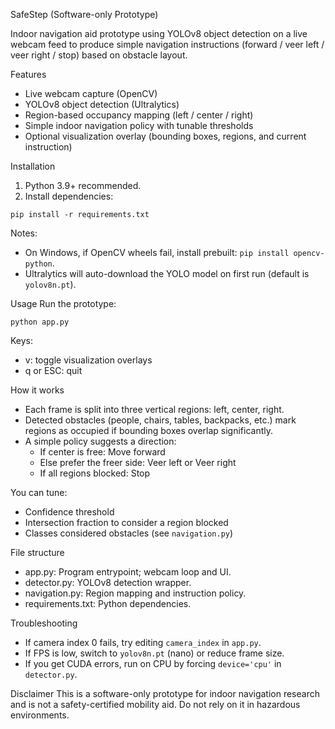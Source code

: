 SafeStep (Software-only Prototype)

Indoor navigation aid prototype using YOLOv8 object detection on a live webcam feed to produce simple navigation instructions (forward / veer left / veer right / stop) based on obstacle layout.

Features
- Live webcam capture (OpenCV)
- YOLOv8 object detection (Ultralytics)
- Region-based occupancy mapping (left / center / right)
- Simple indoor navigation policy with tunable thresholds
- Optional visualization overlay (bounding boxes, regions, and current instruction)

Installation
1) Python 3.9+ recommended.
2) Install dependencies:
```
pip install -r requirements.txt
```
Notes:
- On Windows, if OpenCV wheels fail, install prebuilt: `pip install opencv-python`.
- Ultralytics will auto-download the YOLO model on first run (default is `yolov8n.pt`).

Usage
Run the prototype:
```
python app.py
```
Keys:
- v: toggle visualization overlays
- q or ESC: quit

How it works
- Each frame is split into three vertical regions: left, center, right.
- Detected obstacles (people, chairs, tables, backpacks, etc.) mark regions as occupied if bounding boxes overlap significantly.
- A simple policy suggests a direction:
  - If center is free: Move forward
  - Else prefer the freer side: Veer left or Veer right
  - If all regions blocked: Stop

You can tune:
- Confidence threshold
- Intersection fraction to consider a region blocked
- Classes considered obstacles (see `navigation.py`)

File structure
- app.py: Program entrypoint; webcam loop and UI.
- detector.py: YOLOv8 detection wrapper.
- navigation.py: Region mapping and instruction policy.
- requirements.txt: Python dependencies.

Troubleshooting
- If camera index 0 fails, try editing `camera_index` in `app.py`.
- If FPS is low, switch to `yolov8n.pt` (nano) or reduce frame size.
- If you get CUDA errors, run on CPU by forcing `device='cpu'` in `detector.py`.

Disclaimer
This is a software-only prototype for indoor navigation research and is not a safety-certified mobility aid. Do not rely on it in hazardous environments.


